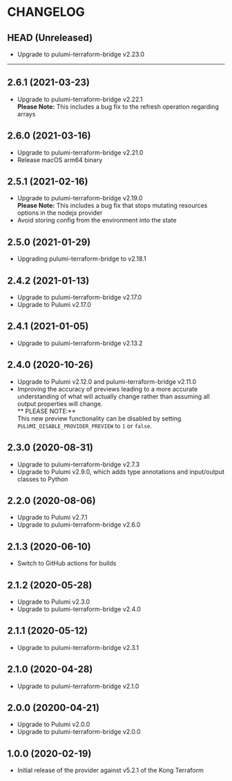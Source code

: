 CHANGELOG
=========

## HEAD (Unreleased)
* Upgrade to pulumi-terraform-bridge v2.23.0

---

## 2.6.1 (2021-03-23)
* Upgrade to pulumi-terraform-bridge v2.22.1  
  **Please Note:** This includes a bug fix to the refresh operation regarding arrays

## 2.6.0 (2021-03-16)
* Upgrade to pulumi-terraform-bridge v2.21.0
* Release macOS arm64 binary

## 2.5.1 (2021-02-16)
* Upgrade to pulumi-terraform-bridge v2.19.0  
  **Please Note:** This includes a bug fix that stops mutating resources options in the nodejs provider
* Avoid storing config from the environment into the state

## 2.5.0 (2021-01-29)
* Upgrading pulumi-terraform-bridge to v2.18.1

## 2.4.2 (2021-01-13)
* Upgrade to pulumi-terraform-bridge v2.17.0
* Upgrade to Pulumi v2.17.0

## 2.4.1 (2021-01-05)
* Upgrade to pulumi-terraform-bridge v2.13.2

## 2.4.0 (2020-10-26)
* Upgrade to Pulumi v2.12.0 and pulumi-terraform-bridge v2.11.0
* Improving the accuracy of previews leading to a more accurate understanding of what will actually change rather than assuming all output properties will change.  
  ** PLEASE NOTE:**  
  This new preview functionality can be disabled by setting `PULUMI_DISABLE_PROVIDER_PREVIEW` to `1` or `false`.

## 2.3.0 (2020-08-31)
* Upgrade to pulumi-terraform-bridge v2.7.3
* Upgrade to Pulumi v2.9.0, which adds type annotations and input/output classes to Python

## 2.2.0 (2020-08-06)
* Upgrade to Pulumi v2.7.1
* Upgrade to pulumi-terraform-bridge v2.6.0

## 2.1.3 (2020-06-10)
* Switch to GitHub actions for builds

## 2.1.2 (2020-05-28)
* Upgrade to Pulumi v2.3.0
* Upgrade to pulumi-terraform-bridge v2.4.0

## 2.1.1 (2020-05-12)
* Upgrade to pulumi-terraform-bridge v2.3.1

## 2.1.0 (2020-04-28)
* Upgrade to pulumi-terraform-bridge v2.1.0

## 2.0.0 (20200-04-21)
* Upgrade to Pulumi v2.0.0
* Upgrade to pulumi-terraform-bridge v2.0.0


## 1.0.0 (2020-02-19)
* Initial release of the provider against v5.2.1 of the Kong Terraform
